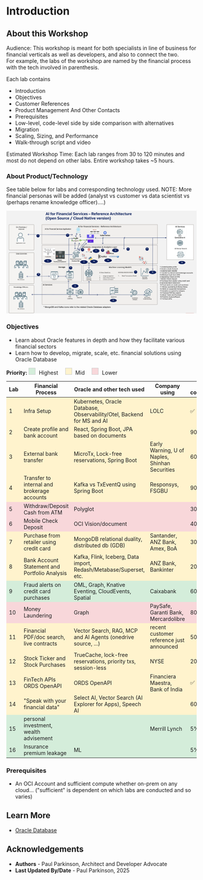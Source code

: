# Introduction

## About this Workshop

Audience: This workshop is meant for both specialists in line of business for financial verticals as well as developers, and also to connect the two.  
For example, the labs of the workshop are named by the financial process with the tech involved in parenthesis.

Each lab contains 
- Introduction
- Objectives
- Customer References
- Product Management And Other Contacts
- Prerequisites
- Low-level, code-level side by side comparison with alternatives
- Migration
- Scaling, Sizing, and Performance
- Walk-through script and video

Estimated Workshop Time: Each lab ranges from 30 to 120 minutes and most do not depend on other labs. Entire workshop takes ~5 hours.

### About Product/Technology

See table below for labs and corresponding technology used.
NOTE: More financial personas will be added (analyst vs customer vs data scientist vs (perhaps rename knowledge officer)....)

![Financial Application Architecture](./images/architecture.png " ")

### Objectives

- Learn about Oracle features in depth and how they facilitate various financial sectors
- Learn how to develop, migrate, scale, etc. financial solutions using Oracle Database 


<div style="margin-bottom: 1em;">
  <strong>Priority:</strong>
  <span style="display:inline-block; width:16px; height:16px; background-color:#d4edda; border:1px solid #ccc; margin-right:5px;"></span> Highest
  <span style="display:inline-block; width:16px; height:16px; background-color:#fff3cd; border:1px solid #ccc; margin:0 5px 0 15px;"></span> Mid
  <span style="display:inline-block; width:16px; height:16px; background-color:#f8d7da; border:1px solid #ccc; margin:0 5px 0 15px;"></span> Lower
</div>

<table>
  <thead>
    <tr>
      <th>Lab</th>
      <th>Financial Process</th>
      <th>Oracle and other tech used</th>
      <th>Company using</th>
      <th>% complete/ETA</th>
    </tr>
  </thead>
  <tbody>
    <tr style="background-color: #fff3cd;"><td>1</td><td>Infra Setup</td><td>Kubernetes, Oracle Database, Observability/Otel, Backend for MS and AI</td><td>LOLC</td><td>✅</td></tr>
    <tr style="background-color: #fff3cd;"><td>2</td><td>Create profile and bank account</td><td>React, Spring Boot, JPA     based on documents</td><td></td><td>90% 4/19</td></tr>
    <tr style="background-color: #fff3cd;"><td>3</td><td>External bank transfer</td><td>MicroTx, Lock-free reservations, Spring Boot</td><td>Early Warning, U of Naples, Shinhan Securities</td><td>60% 4/17</td></tr>
    <tr style="background-color: #fff3cd;"><td>4</td><td>Transfer to internal and brokerage accounts</td><td>Kafka vs TxEventQ using Spring Boot</td><td>Responsys, FSGBU</td><td>90% 4/20</td></tr>
    <tr style="background-color: #f8d7da;"><td>5</td><td>Withdraw/Deposit Cash from ATM</td><td>Polyglot</td><td></td><td>30% 4/21</td></tr>
    <tr style="background-color: #f8d7da;"><td>6</td><td>Mobile Check Deposit</td><td>OCI Vision/document</td><td></td><td>40% 4/22</td></tr>
    <tr style="background-color: #fff3cd;"><td>7</td><td>Purchase from retailer using credit card</td><td>MongoDB relational duality, distributed db (GDB)</td><td>Santander, ANZ Bank, Amex, BoA</td><td>30% 4/23</td></tr>
    <tr style="background-color: #fff3cd;"><td>8</td><td>Bank Account Statement and Portfolio Analysis</td><td>Kafka, Flink, Iceberg, Data import, Redash/Metabase/Superset, etc.</td><td>ANZ Bank, Bankinter</td><td>20% 4/23</td></tr>
    <tr style="background-color: #d4edda;"><td>9</td><td>Fraud alerts on credit card purchases</td><td>OML, Graph, Knative Eventing, CloudEvents, Spatial</td><td>Caixabank</td><td>60% 4/23</td></tr>
    <tr style="background-color: #f8d7da;"><td>10</td><td>Money Laundering</td><td>Graph</td><td>PaySafe, Garanti Bank, Mercardolibre</td><td>80% 4/19</td></tr>
    <tr style="background-color: #fff3cd;"><td>11</td><td>Financial PDF/doc search, live contracts</td><td>Vector Search, RAG, MCP and AI Agents (onedrive source, ...)</td><td>recent customer reference just announced</td><td>50% 4/23</td></tr>
    <tr style="background-color: #fff3cd;"><td>12</td><td>Stock Ticker and Stock Purchases</td><td>TrueCache, lock-free reservations, priority txs, session-less</td><td>NYSE</td><td>20% 4/18</td></tr>
    <tr style="background-color: #fff3cd;"><td>13</td><td>FinTech APIs ORDS OpenAPI</td><td>ORDS OpenAPI</td><td>Financiera Maestra, Bank of India</td><td>✅</td></tr>
    <tr style="background-color: #fff3cd;"><td>14</td><td>"Speak with your financial data"</td><td>Select AI, Vector Search (AI Explorer for Apps), Speech AI</td><td></td><td>60% 4/17</td></tr>
    <tr style="background-color: #d4edda;"><td>15</td><td>personal investment, wealth advisement</td><td></td><td>Merrill Lynch</td><td>5% 4/30</td></tr>
    <tr style="background-color: #d4edda;"><td>16</td><td>Insurance premium leakage</td><td>ML</td><td></td><td>5% 4/30</td></tr>
  </tbody>
</table>



### Prerequisites

 - An OCI Account and sufficient compute whether on-prem on any cloud... ("sufficient" is dependent on which labs are conducted and so varies)

## Learn More

* [Oracle Database](https://bit.ly/mswsdatabase)

## Acknowledgements
* **Authors** - Paul Parkinson, Architect and Developer Advocate
* **Last Updated By/Date** - Paul Parkinson, 2025
